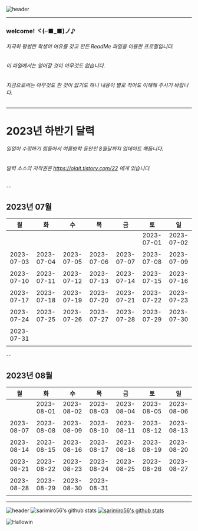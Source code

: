 ![header](https://capsule-render.vercel.app/api?type=waving&color=eeefff&height=250&section=header&text=sarimiro56&fontSize=60&fontColor=b7b8cc&fontAlign=80&animation=fadeIn)

---
### welcome! ヾ(⌐■_■)ノ♪
###### 지극히 평범한 학생이 여유를 갖고 만든 ReadMe 파일을 이용한 프로필입니다.
###### 이 파일에서는 얻어갈 것이 아무것도 없습니다.
###### 지금으로써는 아무것도 한 것이 없기도 하니 내용이 별로 적어도 이해해 주시기 바랍니다.
---
# 2023년 하반기 달력
###### 일일이 수정하기 힘들어서 여름방학 동안인 8월달까지 업데이트 해둡니다.
###### 달력 소스의 저작권은 https://olait.tistory.com/22 에게 있습니다.
--
## 2023년 07월
|     월     |     화     |     수     |     목     |     금     |     토     |     일     |
|:----------:|:----------:|:----------:|:----------:|:----------:|:----------:|:----------:|
|            |            |            |            |            | 2023-07-01 | 2023-07-02 |
|            |            |            |            |            |            |            |
| 2023-07-03 | 2023-07-04 | 2023-07-05 | 2023-07-06 | 2023-07-07 | 2023-07-08 | 2023-07-09 |
|            |            |            |            |            |            |            |
| 2023-07-10 | 2023-07-11 | 2023-07-12 | 2023-07-13 | 2023-07-14 | 2023-07-15 | 2023-07-16 |
|            |            |            |            |            |            |            |
| 2023-07-17 | 2023-07-18 | 2023-07-19 | 2023-07-20 | 2023-07-21 | 2023-07-22 | 2023-07-23 |
|            |            |            |            |            |            |            |
| 2023-07-24 | 2023-07-25 | 2023-07-26 | 2023-07-27 | 2023-07-28 | 2023-07-29 | 2023-07-30 |
|            |            |            |            |            |            |            |
| 2023-07-31 |            |            |            |            |            |            |
|            |            |            |            |            |            |            |

--
## 2023년 08월
|     월     |     화     |     수     |     목     |     금     |     토     |     일     |
|:----------:|:----------:|:----------:|:----------:|:----------:|:----------:|:----------:|
|            | 2023-08-01 | 2023-08-02 | 2023-08-03 | 2023-08-04 | 2023-08-05 | 2023-08-06 |
|            |            |            |            |            |            |            |
| 2023-08-07 | 2023-08-08 | 2023-08-09 | 2023-08-10 | 2023-08-11 | 2023-08-12 | 2023-08-13 |
|            |            |            |            |            |            |            |
| 2023-08-14 | 2023-08-15 | 2023-08-16 | 2023-08-17 | 2023-08-18 | 2023-08-19 | 2023-08-20 |
|            |            |            |            |            |            |            |
| 2023-08-21 | 2023-08-22 | 2023-08-23 | 2023-08-24 | 2023-08-25 | 2023-08-26 | 2023-08-27 |
|            |            |            |            |            |            |            |
| 2023-08-28 | 2023-08-29 | 2023-08-30 | 2023-08-31 |            |            |            |
|            |            |            |            |            |            |            |
---
![header](https://capsule-render.vercel.app/api?type=slice&color=eeefff&text=status&animation=twinkling&fontColor=b7b8cc)
![sarimiro56's github stats](https://github-readme-stats.vercel.app/api?username=sarimiro56&show_icons=true)
[![sarimiro56's github stats](https://github-readme-stats.vercel.app/api/top-langs/?username=sarimiro56&show_icons=true&hide_border=true&title_color=004386&icon_color=004386&layout=compact)](https://github.com/sarimiro56)

![Hallowin](https://amongst-trees.co.uk/wp-content/uploads/2017/12/footer-02-1024x484.png)

<!--
**sarimiro56/sarimiro56** is a ✨ _special_ ✨ repository because its `README.md` (this file) appears on your GitHub profile.

Here are some ideas to get you started:

- 🔭 I’m currently working on ...
- 🌱 I’m currently learning ...
- 👯 I’m looking to collaborate on ...
- 🤔 I’m looking for help with ...
- 💬 Ask me about ...
- 📫 How to reach me: ...
- 😄 Pronouns: ...
- ⚡ Fun fact: ...
-->
